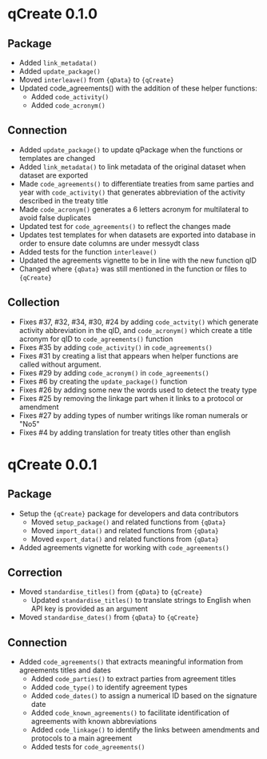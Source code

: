 # qCreate 0.1.0

## Package
* Added `link_metadata()`
* Added `update_package()`
* Moved `interleave()` from `{qData}` to `{qCreate}`
* Updated code_agreements() with the addition of these helper functions: 
  * Added `code_activity()`
  * Added `code_acronym()`

## Connection
* Added `update_package()` to update qPackage when the functions or templates are changed 
* Added `link_metadata()` to link metadata of the original dataset when dataset are exported
* Made `code_agreements()` to differentiate treaties from same parties and year with `code_activity()` that generates abbreviation of the activity described in the treaty title
* Made `code_acronym()` generates a 6 letters acronym for multilateral to avoid false duplicates
* Updated test for `code_agreements()` to reflect the changes made
* Updates test templates for when datasets are exported into database in order to ensure date columns are under messydt class
* Added tests for the function `interleave()`
* Updated the agreements vignette to be in line with the new function qID
* Changed where `{qData}` was still mentioned in the function or files to `{qCreate}`

## Collection
* Fixes #37, #32, #34, #30, #24 by adding `code_actvity()` which generate activity abbreviation in the qID, and `code_acronym()` which create a title acronym for qID to `code_agreements()` function
* Fixes #35 by adding `code_activity()` in `code_agreements()`
* Fixes #31 by creating a list that appears when helper functions are called without argument.
* Fixes #29 by adding `code_acronym()` in `code_agreements()`
* Fixes #6 by creating the `update_package()` function
* Fixes #26 by adding some new the words used to detect the treaty type
* Fixes #25 by removing the linkage part when it links to a protocol or amendment
* Fixes #27 by adding types of number writings like roman numerals or "No5"
* Fixes #4 by adding translation for treaty titles other than english

# qCreate 0.0.1

## Package

* Setup the `{qCreate}`  package for developers and data contributors 
  * Moved `setup_package()` and related functions from `{qData}`
  * Moved `import_data()` and related functions from `{qData}`
  * Moved `export_data()` and related functions from `{qData}`
* Added agreements vignette for working with `code_agreements()`

## Correction

* Moved `standardise_titles()` from `{qData}` to `{qCreate}` 
  * Updated `standardise_titles()` to translate strings to English when API key is provided as an argument
* Moved `standardise_dates()` from `{qData}` to `{qCreate}`

## Connection

* Added `code_agreements()` that extracts meaningful information from agreements titles and dates
  * Added `code_parties()` to extract parties from agreement titles
  * Added `code_type()` to identify agreement types
  * Added `code_dates()` to assign a numerical ID based on the signature date
  * Added `code_known_agreements()` to facilitate identification of agreements with known abbreviations
  * Added `code_linkage()` to identify the links between amendments and protocols to a main agreement
  * Added tests for `code_agreements()` 
